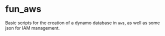 # fun_aws

Basic scripts for the creation of a dynamo database in `aws`, as well as some json for IAM management.
